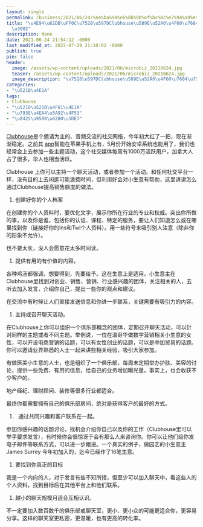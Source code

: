 ```yaml
---
layout: single
permalink: /business/2021/06/24/%e4%ba%94%e6%8b%9b%ef%bc%8c%e7%94%a8%e5%a5%bdclubhouse%e5%a2%9e%e5%8a%a0%e4%bd%a0%e7%9a%84%e7%94%9f%e6%84%8f%e3%80%82/
title: "\u4E94\u62DB\uFF0C\u7528\u597DClubhouse\u589E\u52A0\u4F60\u7684\u751F\u610F\
  \u3002"
description: None
date: 2021-06-24 21:54:12 -0000
last_modified_at: 2022-07-29 21:10:02 -0000
publish: true
pin: false
header:
  image: /assets/wp-content/uploads/2021/06/microbiz_20210624.jpg
  teaser: /assets/wp-content/uploads/2021/06/microbiz_20210624.jpg
  image_description: "\u7528\u597DClubhouse\u589E\u52A0\u4F60\u7684\u751F\u610F"
categories:
- "\u521B\u4E1A"
tags:
- Clubhouse
- "\u521D\u521B\u4F01\u4E1A"
- "\u793E\u4EA4\u5A92\u4F53"
- "\u8425\u9500\u6280\u5DE7"
---
```

[Clubhouse](https://www.joinclubhouse.com)是个邀请为主的、音频交流的社交网络，今年初大红了一把，现在渐渐稳定。之前其 [app](https://apps.apple.com/us/app/id1503133294)智能在苹果手机上有，5月份开始安卓系统也能用了，我们也经常会上去参加一些主题活动，这个社交媒体每周有1000万活跃用户，加拿大人占了很多，华人也相当活跃。

Clubhouse 上你可以主持一个聊天活动，或者参加一个活动。和任何社交平台一样，没有目的上去闲逛可能浪费时间，但利用好会对小生意有帮助，这里讲讲怎么通过Clubhouse提高销售额度的做法。

  1. 创建好你的个人档案

在创建你的个人资料时，要优化文字，展示你所在行业的专业和权威。突出你所做的事，以及你是谁，包括你的认证、课程、特定的服务，要让人们知道怎么或在哪里找到你（链接好你的Ins和Twi个人资料）。用一些符号来吸引别人注意（除非你的形象不允许）。

也不要太长，没人会愿意花太多时间读。

  1. 提供有用的有价值的内容。

各种鸡汤都强调，想要得到，先要给予。这在生意上是适用。小生意主在Clubhouse里找到对创业、销售、营销、行业感兴趣的团体，关注相关的人，去听去加入发言，介绍你自己，提出一些你的观点和建议。

在交流中有时候让人们直接发送信息和你进一步联系，关键需要有吸引力的内容。

  1. 主持或召开聊天活动。

在Clubhouse上你可以组织一个俱乐部概念的团体，定期召开聊天活动，可以针对同样的主题或者不同主题。举例说，一位在温哥华做数字营销相关小生意的女性，可以开设电商营销的话题，可以有女性创业的话题，可以是中加贸易的话题。你可以邀请业界熟悉的人士一起来讲些相关经验，吸引大家参加。

有做医美小生意的人士，也是组织了一个俱乐部，每周末定期举办护肤、美容的讨论，提供一些免费、有用的信息，给自己的业务增加曝光量。事实上，也会收获不少客户的。

地产经纪、理财顾问、装修等很多行业都适合。

最终你都需要拥有自己的俱乐部房间，绝对是获得客户的最好的方式。

  1.   通过共同兴趣和客户联系在一起。

参加你感兴趣的话题讨论，找机会介绍你自己以及你的工作（Clubhouse里可以举手要求发言），有时候你会很惊讶于会有那么人来咨询你。你可以让他们给你发电子邮件等联系方式，可以进一步跟进。一个真实的例子，做园艺的小生意主 James Surrey 今年初加入的，迄今已经作了16笔生意。

  1. 要找到你真正的目标

我是一个内向的人，对于发言有些不知所措，但至少可以加入聊天中，看这些人的个人资料，找到目标后在其他平台上和他们联系。

  1. 越小的聊天规模月适合互相认识。

不一定要加入数百数千的俱乐部或聊天室，更小、更小众的可能更适合你，更容易分享。这样的聊天室更私密，更温暖，也有更高的转化率。
